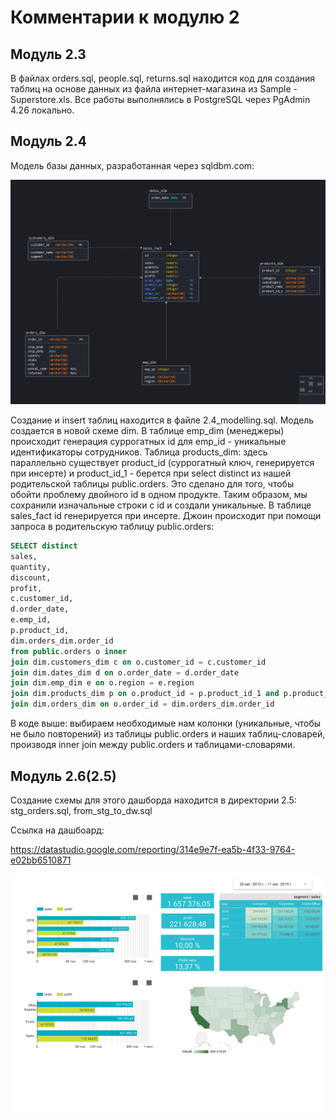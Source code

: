 # Комментарии к модулю 2

## Модуль 2.3

В файлах orders.sql, people.sql, returns.sql находится код для создания таблиц на основе данных из файла интернет-магазина из Sample - Superstore.xls. Все работы выполнялись в
PostgreSQL через PgAdmin 4.26 локально.


## Модуль 2.4


Модель базы данных, разработанная через sqldbm.com:

![Model of store data](https://github.com/Gennadynemchin/datalearn/blob/main/module_2/dimensional_model.png)

Создание и insert таблиц находится в файле 2.4_modelling.sql. Модель создается в новой схеме dim. В таблице emp_dim (менеджеры) происходит генерация суррогатных id для emp_id - 
уникальные идентификаторы сотрудников. 
Таблица products_dim: здесь параллельно существует product_id (суррогатный ключ, генерируется при инсерте) и product_id_1 - берется при select distinct из нашей родительской 
таблицы public.orders. Это сделано для того, чтобы обойти проблему двойного id в одном продукте. Таким образом, мы сохранили изначальные строки с id и создали уникальные.
В таблице sales_fact id генерируется при инсерте. Джоин происходит при помощи запроса в родительскую таблицу public.orders:

```sql
SELECT distinct
sales,
quantity,
discount,
profit,
c.customer_id,
d.order_date,
e.emp_id,
p.product_id,
dim.orders_dim.order_id
from public.orders o inner 
join dim.customers_dim c on o.customer_id = c.customer_id
join dim.dates_dim d on o.order_date = d.order_date
join dim.emp_dim e on o.region = e.region
join dim.products_dim p on o.product_id = p.product_id_1 and p.product_name = o.product_name 
join dim.orders_dim on o.order_id = dim.orders_dim.order_id
```

В коде выше: выбираем необходимые нам колонки (уникальные, чтобы не было повторений) из таблицы public.orders и наших таблиц-словарей, производя inner join между public.orders и таблицами-словарями. 


## Модуль 2.6(2.5)

Создание схемы для этого дашборда находится в директории 2.5: stg_orders.sql, from_stg_to_dw.sql

Ссылка на дашбоард:

https://datastudio.google.com/reporting/314e9e7f-ea5b-4f33-9764-e02bb6510871


![Screenshot of Dashboard](https://github.com/Gennadynemchin/datalearn/blob/main/module_2/2.5/Dashboard_Homework.jpg)


